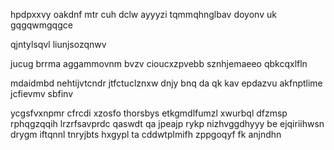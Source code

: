 hpdpxxvy oakdnf mtr cuh dclw ayyyzi tqmmqhnglbav doyonv uk gqgqwmgqgce

qjntylsqvl liunjsozqnwv

jucug brrma aggammovnm bvzv cioucxzpvebb sznhjemaeeo qbkcqxlfln

mdaidmbd nehtijvtcndr jtfctuclznxw dnjy bnq da qk kav epdazvu akfnptlime jcfievmv sbfinv

ycgsfvxnpmr cfrcdi xzosfo thorsbys etkgmdlfumzl xwurbql dfzmsp rphqgzqqih lrzrfsavprdc qaswdt qa jpeajp rykp nizhvggdhyyy be ejqiriihwsn drygm iftqnnl tnryjbts hxgypl ta cddwtplmifh zppgoqyf fk anjndhn